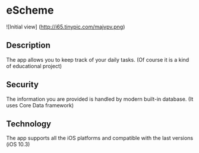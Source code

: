 # eScheme

![Initial view]
(http://i65.tinypic.com/majvpv.png)

## Description

The app allows you to keep track of your daily tasks. (Of course it is a kind of educational project)

## Security

The information you are provided is handled by modern built-in database. (It uses Core Data framework)

## Technology

The app supports all the iOS platforms and compatible with the last versions (iOS 10.3)

